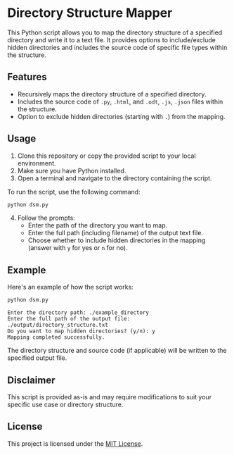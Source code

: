# Directory Structure Mapper

This Python script allows you to map the directory structure of a specified directory and write it to a text file. It provides options to include/exclude hidden directories and includes the source code of specific file types within the structure.

## Features

- Recursively maps the directory structure of a specified directory.
- Includes the source code of `.py`, `.html`, and `.odt`, `.js`, `.json` files within the structure.
- Option to exclude hidden directories (starting with `.`) from the mapping.

## Usage

1. Clone this repository or copy the provided script to your local environment.
2. Make sure you have Python installed.
3. Open a terminal and navigate to the directory containing the script.

To run the script, use the following command:

```bash
python dsm.py
```

4. Follow the prompts:
   - Enter the path of the directory you want to map.
   - Enter the full path (including filename) of the output text file.
   - Choose whether to include hidden directories in the mapping (answer with `y` for yes or `n` for no).

## Example

Here's an example of how the script works:

```bash
python dsm.py
```

```
Enter the directory path: ./example_directory
Enter the full path of the output file: ./output/directory_structure.txt
Do you want to map hidden directories? (y/n): y
Mapping completed successfully.
```

The directory structure and source code (if applicable) will be written to the specified output file.

## Disclaimer

This script is provided as-is and may require modifications to suit your specific use case or directory structure.

## License

This project is licensed under the [MIT License](LICENSE).